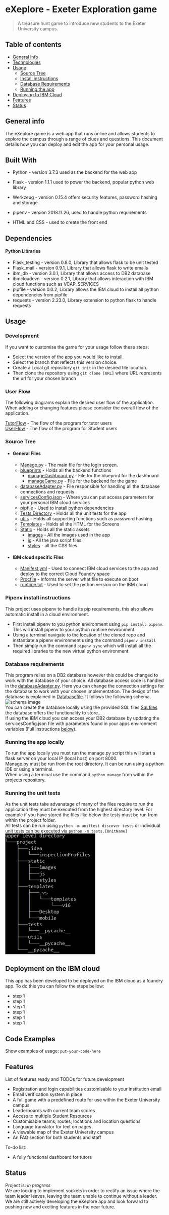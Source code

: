 # eXeplore - Exeter Exploration game
> A treasure hunt game to introduce new students to the Exeter University campus.

## Table of contents
* [General info](#general-info)
* [Technologies](#built-with)
* [Usage](#usage)
    * [Source Tree](#source-tree)
    * [Install instructions](#pipenv-install-instructions)
    * [Database Requirements](#database-requirements)
    * [Running the app](#running-the-app-locally)
* [Deploying to IBM Cloud](#deployment-on-the-ibm-cloud)
* [Features](#features)
* [Status](#usage)

## General info
The eXeplore game is a web app that runs online and allows students to explore the campus through a range of clues and questions. 
This document details how you can deploy and edit the app for your personal usage.

## Built With
* Python - version 3.7.3 used as the backend for the web app
* Flask - version 1.1.1 used to power the backend, popular python web library
* Werkzeug - version 0.15.4 offers security features, password hashing and storage
* pipenv - version  2018.11.26, used to handle python requirements

* HTML and CSS - used to create the front end
## Dependencies 
#### Python Libraries
* Flask_testing - version 0.8.0, Library that allows flask to be unit tested
* Flask_mail - version 0.9.1, Library that allows flask to write emails
* ibm_db - version 3.0.1, Library that allows access to DB2 database
* ibmcloudevn - version 0.2.1, Library that allows interaction with IBM cloud functions such as VCAP_SERVICES
* pipfile - version 0.0.2, Library allows the IBM cloud to install all python dependencies from pipfile
* requests - version 2.23.0, Library extension to python flask to handle requests

## Usage
### Development
If you want to customise the game for your usage follow these steps:
* Select the version of the app you would like to install.
* Select the branch that reflects this version choice.
* Create a Local git repository `git init` in the desired file location.
* Then clone the repository using `git clone [URL]` where URL represents the url for your chosen branch

### User Flow
The following diagrams explain the desired user flow of the application. When adding or changing features please consider the overall flow
of the application.

[TutorFlow](Images/Demo/GamekeeperSolutionFlow.jpg) - The flow of the program for tutor users <br>
[UserFlow](Images/Demo/StudentSolutionFlow.jpg) - The flow of the program for Student users<br>

### Source Tree
* #### General Files
    * [Manage.py](manage.py) - The main file for the login screen.
    * [blueprints](blueprints) - Holds all the backend functions
         * [manageDashboard.py](manageDashboard.py) - File for the blueprint for the dashboard
         * [manageGame.py](manageGame.py) - File for the backend for the game
    * [databaseAdapter.py](databaseAdapter.py) - File responsible for handling all the database connections and requests
    * [servicesConfig.json](servicesConfig.json) - Where you can put access parameters for your personal IBM cloud services
    * [pipfile](Pipfile) - Used to install python dependencies
    * [Tests Directory](tests) - Holds all the unit tests for the app
    * [utils](utils) - Holds all supporting functions such as password hashing.
    * [Templates](templates) - Holds all the HTML for the Screens
    * [Static](static) - Holds all the static assets
        *    [images](images) - All the images used in the app
        * [js](js) - All the java script files
        * [styles](styles) - all the CSS files
* #### IBM cloud specific Files
    * [Manifest.yml](manifest.yml) - Used to connect IBM cloud services to the app and deploy to the correct Cloud Foundry space
    * [Procfile](Procfile) - Informs the server what file to execute on boot
    * [runtime.txt](runtime.txt) - Used to set the python version on the IBM cloud



### Pipenv install instructions
This project uses pipenv to handle its pip requirements, this also allows automatic install in a cloud environment.<br/>
* First install pipenv to you python environment using `pip install pipenv`. This will install pipenv to your python runtime environment.
* Using a terminal navigate to the location of the cloned repo and instantiate a pipenv environment using the command `pipenv install`
* Then simply run the command `pipenv sync` which will install all the required libraries to the new virtual python environment.

### Database requirements
This program relies on a DB2 database however this could be changed to work with the database of your choice. All database access code is handled in
the [databaseAdapter.py](databaseAdapter.py). Here you can change the connection settings for the database to work with your chosen implementation.
The design of the database is explained in [Databasefile](databaseFile).
It follows the following schema.<br>
![schema image](imageurl)<br>
You can create the database locally using the provided SQL files [SqLfiles](linktofiles)<br>
the database offers the functionality to store... <br>
If using the IBM cloud you can access your DB2 database by updating the servicesConfig.json file with parameters found in your apps 
environment variables (Full instructions [below](#deployment-on-the-ibm-cloud)).

### Running the app locally
To run the app locally you must run the manage.py script this will start a flask server on your local IP (local host) on port 8000.<br>
Manage.py must be run from the root directory. It can be run using a python IDE or using a terminal. <br>
When using a terminal use the command `python manage` from within the projects repository.

### Running the unit tests
As the unit tests take advanatage of many of the files require to run the application they must be executed from the highest directory level.
For example if you have stored the files like below the tests must be run from within the project folder. <br>All tests can be run using
`python -m unittest discover tests` or individual unit tests can be executed via `python -m tests.[UnitName]`<br>
![Tree File Structure](Images/Demo/tree_structure.png)<br>


## Deployment on the IBM cloud
This app has been developed to be deployed on the IBM cloud as a foundry app. To do this you can follow the steps bellow:
* step 1
* step 1
* step 1
* step 1
* step 1
* step 1




## Code Examples
Show examples of usage:
`put-your-code-here`

## Features
List of features ready and TODOs for future development
* Registration and login capabilities customisable to your institution email
* Email verification system in place
* A full game with a predefined route for use within the Exeter University campus
* Leaderboards with current team scores 
* Access to multiple Student Resources
* Customisable teams, routes, locations and location questions
* Language translator for text on pages
* A viewable map of the Exeter University campus
* An FAQ section for both students and staff

To-do list:
* A fully functional dashboard for tutors

## Status
Project is: _in progress_ <br>
We are looking to implement sockets in order to rectify an issue where the team leader leaves, leaving the team unable to continue without a leader.
We are still actively developing the eXeplore app and look forward to pushing new and exciting features in the near future. 
